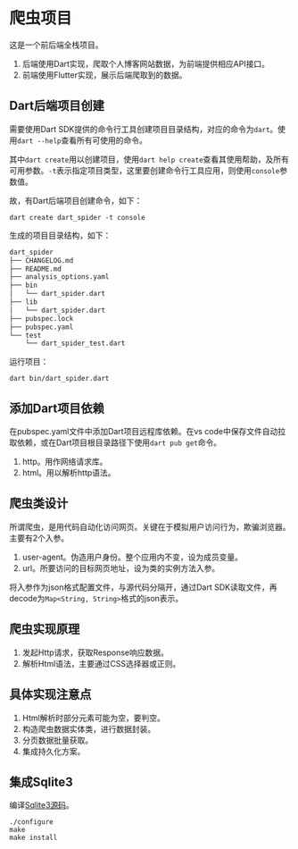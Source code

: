 # 爬虫项目

这是一个前后端全栈项目。

1. 后端使用Dart实现，爬取个人博客网站数据，为前端提供相应API接口。
2. 前端使用Flutter实现，展示后端爬取到的数据。

## Dart后端项目创建

需要使用Dart SDK提供的命令行工具创建项目目录结构，对应的命令为`dart`。使用`dart --help`查看所有可使用的命令。

其中`dart create`用以创建项目，使用`dart help create`查看其使用帮助，及所有可用参数。`-t`表示指定项目类型，这里要创建命令行工具应用，则使用`console`参数值。

故，有Dart后端项目创建命令，如下：

```shell
dart create dart_spider -t console
```

生成的项目目录结构，如下：

```markdown
dart_spider
├── CHANGELOG.md
├── README.md
├── analysis_options.yaml
├── bin
│   └── dart_spider.dart
├── lib
│   └── dart_spider.dart
├── pubspec.lock
├── pubspec.yaml
└── test
    └── dart_spider_test.dart
```

运行项目：

```shell
dart bin/dart_spider.dart
```

## 添加Dart项目依赖

在pubspec.yaml文件中添加Dart项目远程库依赖。在vs code中保存文件自动拉取依赖，或在Dart项目根目录路径下使用`dart pub get`命令。

1. http。用作网络请求库。
2. html。用以解析http语法。

## 爬虫类设计

所谓爬虫，是用代码自动化访问网页。关键在于模拟用户访问行为，欺骗浏览器。主要有2个入参。

1. user-agent。伪造用户身份。整个应用内不变，设为成员变量。
2. url。所要访问的目标网页地址，设为类的实例方法入参。

将入参作为json格式配置文件，与源代码分隔开，通过Dart SDK读取文件，再decode为`Map<String, String>`格式的json表示。

## 爬虫实现原理

1. 发起Http请求，获取Response响应数据。
2. 解析Html语法，主要通过CSS选择器或正则。

## 具体实现注意点

1. Html解析时部分元素可能为空，要判空。
2. 构造爬虫数据实体类，进行数据封装。
3. 分页数据批量获取。
4. 集成持久化方案。

## 集成Sqlite3

编译[Sqlite3源码](https://www.sqlite.org/2022/sqlite-autoconf-3390100.tar.gz)。

```shel
./configure
make
make install
```

